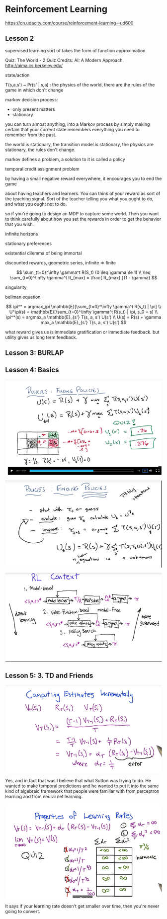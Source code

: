 Reinforcement Learning
====

https://cn.udacity.com/course/reinforcement-learning--ud600

Lesson 2
----

supervised learning sort of takes the form of function approximation

Quiz: The World - 2
Quiz Credits: AI: A Modern Approach.
http://aima.cs.berkeley.edu/

state/action

T(s,a,s') ~ Pr(s' | s,a) : the physics of the world, there are the rules of the game in which don't change

markov decision process: 
- only present matters
- stationary

you can turn almost anything, into a Markov process by simply making certain that your current state remembers everything you need to remember from the past.

the world is stationary, the transition model is stationary, the physics are stationary, the rules don't change.

markov defines a problem, a solution to it is called a policy

temporal credit assignment problem

by having a small negative reward everywhere, it encourages you to end the game

about having teachers and learners. You can think of your reward as sort of the teaching signal. Sort of the teacher telling you what you ought to do, and what you ought not to do.

so if you're going to design an MDP to capture some world. Then you want to think carefully about how you set the rewards in order to get the behavior that you wish.

infinite horizons

stationary preferences

existential dilemma of being immortal

discounted rewards, geometric series, infinite => finite

$$
\sum_{t=0}^\infty \gamma^t R(S_t)     (0 \leq \gamma \le 1) \\
\leq \sum_{t=0}^\infty \gamma^t R_{max} = \frac{ R_{max} }{1 - \gamma}
$$

singularity

bellman equation

$$
\pi^*  = argmax_\pi \mathbb{E}[\sum_{t=0}^\infty \gamma^t R(s_t) | \pi] \\
U^\pi(s) = \mathbb{E}[\sum_{t=0}^\infty \gamma^t R(s_t) | \pi, s_0 = s] \\
\pi^*(s) = argmax_a \mathbb{E}_{s'} T(s, a, s') U(s') \\
U(s) = R(s) + \gamma max_a \mathbb{E}_{s'} T(s, a, s') U(s')
$$

what reward gives us is immediate gratification or immediate feedback. but utility gives us long term feedback.

Lesson 3: BURLAP
----

Lesson 4: Basics
----

![ud600_finding_policy_quiz.png](ud600_finding_policy_quiz.png)

![ud600_policy_interation.png](ud600_policy_interation.png)

![ud600_rl_context.png](ud600_rl_context.png)

Lesson 5: 3. TD and Friends
----

![ud600_computing_estimates_incrementally.png](ud600_computing_estimates_incrementally.png)

Yes, and in fact that was I believe that what Sutton was trying to do. He wanted to make temporal predictions and he wanted to put it into the same kind of algebraic framework that people were familiar with from perceptron learning and from neural net learning.

![ud600_selecting_learning_rates.png](ud600_selecting_learning_rates.png)

It says if your learning rate doesn't get smaller over time, then you're never going to convert.

